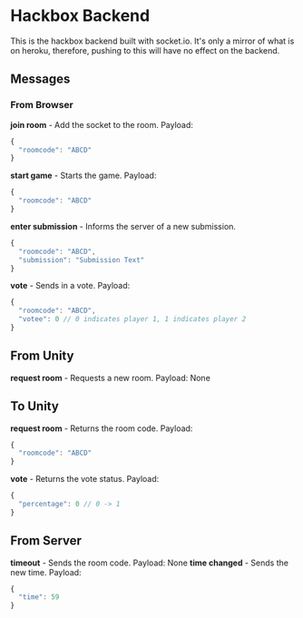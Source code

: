 # Hackbox Backend
This is the hackbox backend built with socket.io. It's only a mirror of what is on heroku, therefore, pushing to this will have no effect on the backend.

## Messages
### From Browser
**join room** - Add the socket to the room. Payload: 
```js
{
  "roomcode": "ABCD"
}
```
**start game** - Starts the game. Payload:
```js
{
  "roomcode": "ABCD"
}
```
**enter submission** - Informs the server of a new submission.
```js
{
  "roomcode": "ABCD",
  "submission": "Submission Text"
}
```
**vote** - Sends in a vote. Payload: 
```js
{
  "roomcode": "ABCD",
  "votee": 0 // 0 indicates player 1, 1 indicates player 2
}
```
## From Unity
**request room** - Requests a new room. Payload: None


## To Unity
**request room** - Returns the room code. Payload: 
```js
{
  "roomcode": "ABCD"
}
```
**vote** - Returns the vote status. Payload: 
```js
{
  "percentage": 0 // 0 -> 1
}
```
## From Server
**timeout** - Sends the room code. Payload: None
**time changed** - Sends the new time. Payload: 
```js
{
  "time": 59
}
```

